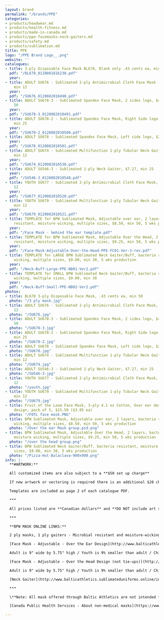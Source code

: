```yaml
---
layout: brand
permalink: "/brands/PPE"
categories:
- products/headwear.md
- products/health-fitness.md
- products/made-in-canada.md
- products/ppe-facemasks-neck-gaiters.md
- products/safety.md
- products/sublimation.md
title: PPE
logo: "/PPE Brand Logo__.png"
website: ''
catalogues:
- title: 3-ply Disposable Face Mask BL670, Blank only .43 cents ea, min 50
  pdf: "/BL670_0120081816230.pdf"
  year: 
- title: ADULT SU676 - Sublimated 2-ply Antimicrobial Cloth Face Mask - $4.98 ea,
    min 12
  year: 
  pdf: "/SU676_0120082010490.pdf"
- title: ADULT SU678-3 - Sublimated Spandex Face Mask, 2 sides logo, $4.15 ea, min
    50
  year: 
  pdf: "/SU678-3_0120082010491.pdf"
- title: ADULT SU678-2 - Sublimated Spandex Face Mask, Right Side logo, $2.48 ea,
    min 25
  year: 
  pdf: "/SU678-2_0120082010500.pdf"
- title: ADULT SU678 - Sublimated Spandex Face Mask, Left side logo, $2.48, min 25
  year: 
  pdf: "/SU678_0120082010501.pdf"
- title: ADULT SU674 - Sublimated Multifunction 1-ply Tubular Neck Gaiter, $5.82,
    min 12
  year: 
  pdf: "/SU674_0120082010530.pdf"
- title: ADULT SU546-3 - Sublimated 1-ply Neck Gaiter, $7.27, min 25
  year: 
  pdf: "/SU546-3_0120082010540.pdf"
- title: YOUTH SU677 - Sublimated 2-ply Antimicrobial Cloth Face Mask, $4.15 ea, min
    12
  year: 
  pdf: "/SU677_0120082010520.pdf"
- title: YOUTH SU679 - Sublimated Multifunction 1-ply Tubular Neck Gaiter, $4.98,
    min 12
  year: 
  pdf: "/SU679_0120082010521.pdf"
- title: TEMPLATE for BPW Sublimated Mask, Adjustable over ear, 2 layers, bacteria
    resistant, moisture wicking, multiple sizes, $8.50, min 50, 5 wks production
  year: 
  pdf: "/Face Mask - behind the ear template.pdf"
- title: TEMPLATE for BPW Sublimated Mask, Adjustable Over the Head, 2 layers, bacteria
    resistant, moisture wicking, multiple sizes, $9.25, min 50, 5 wks production
  year: 
  pdf: "/Face-Mask-Adjustable-Over-the-Head-PPE-FC01-Ver-3-rev.pdf"
- title: TEMPLATE for LARGE BPW Sublimated Neck Gaiter/Buff, bacteria resistant, moisture
    wicking, multiple sizes, $9.00, min 30, 5 wks production
  year: 
  pdf: "/Neck-Buff-Large-PPE-NB01-Ver2.pdf"
- title: TEMPLATE for SMALL BPW Sublimated Neck Gaiter/Buff, bacteria resistant, moisture
    wicking, multiple sizes, $9.00, min 30
  year: 
  pdf: "/Neck-Buff-Small-PPE-NB02-Ver2.pdf"
photos:
- title: BL670 3-ply Disposable Face Mask, .43 cents ea, min 50
  photo: "/3 ply mask.jpg"
- title: ADULT SU676 - Sublimated 2-ply Antimicrobial Cloth Face Mask, $4.98 ea, min
    12
  photo: "/SU676.jpg"
- title: ADULT SU678-3 - Sublimated Spandex Face Mask, 2 sides logo, $4.15 ea, min
    50
  photo: "/SU678-3.jpg"
- title: ADULT SU678-2 - Sublimated Spandex Face Mask, Right Side logo, $2.48 ea,
    min 25
  photo: "/SU678-2.jpg"
- title: ADULT SU678 - Sublimated Spandex Face Mask, Left side logo, $2.48, min 25
  photo: "/SU678.jpg"
- title: ADULT SU674 - Sublimated Multifunction 1-ply Tubular Neck Gaiter, $5.82,
    min 12
  photo: "/SU674.jpg"
- title: ADULT SU546-3 - Sublimated 1-ply Neck Gaiter, $7.27, min 25
  photo: "/SU546-3.jpg"
- title: YOUTH SU677 - Sublimated 2-ply Antimicrobial Cloth Face Mask, $4.15 ea, min
    12
  photo: "/youth.jpg"
- title: YOUTH SU679 - Sublimated Multifunction 1-ply Tubular Neck Gaiter, $4.98,
    min 12
  photo: "/SU679.jpg"
- title: Fruit of the Loom Face Mask, 3-ply 4.1 oz Cotton, Over ear design, Printable
    design, pack of 5, $15.50 ($3.05 ea)
  photo: "/FOTL face mask.PNG"
- title: BPW Sublimated Mask, Adjustable over ear, 2 layers, bacteria resistant, moisture
    wicking, multiple sizes, $8.50, min 50, 5 wks production
  photo: "/Over the ear Mask group.psd.png"
- title: BPW Sublimated Mask, Adjustable Over the Head, 2 layers, bacteria resistant,
    moisture wicking, multiple sizes, $9.25, min 50, 5 wks production
  photo: "/over the head group.png"
- title: BPW Sublimated Neck Gaiter/Buff, bacteria resistant, moisture wicking, multiple
    sizes, $9.00, min 30, 5 wks production
  photo: "/Pizza-Hut-Balaclava-900x900.png"
info: |-
  **#ARTWORK:**

  All customized items are also subject to a **$50 set up charge**

  If new artwork or vectoring is required there is an additional $20 charge.

  Templates are included as page 2 of each catalogue PDF.

  ***

  All prices listed are **Canadian dollars** and **DO NOT include art set ups, vectoring, shipping or taxes**. Garment prices are subject to change without notice.

  ***

  **BPW MASK ONLINE LINKS:**

  2 ply masks, 1 ply gaiters - Microbial resistant and moisture-wicking material and a 100% cotton liner, personalization for no additional charge, **5 weeks production time**

  [Face Mask - Adjustable - Over the Ear Design](http://www.balticathletics.sublimateduniforms.online/index.php?route=product/product&product_id=1040) - Adjustable rubber gaskets on each elastic makes these masks a true "one size fits all" from a head sizing perspective and ensures a custom and comfortable fit for all wearers.

  Adult is 9" wide by 5.75" high / Youth is 9% smaller than adult / Child is 15% smaller than adult

  [Face Mask - Adjustable - Over the Head Design (not tie-ups)](http://www.balticathletics.sublimateduniforms.online/index.php?route=product/product&product_id=1038) - Adjustable rubber gaskets on each elastic makes these masks a true "one size fits all" from a head sizing perspective and ensures a custom and comfortable fit for all wearers.

  Adult is 9" wide by 5.75" high / Youth is 9% smaller than adult / Child is 15% smaller than adult

  [Neck Gaiter](http://www.balticathletics.sublimateduniforms.online/index.php?route=product/product&product_id=1037) - Our buffs are versatile, unisex and come in a large (adult 12" H x 9" Dia.) and small (youth 9"H x 7.5" Dia.)size

  ***

  \**Note: All mask offered through Baltic Athletics are not intended for medical use; not recognized by the Health Canada, CDC or FDA as safe or effective against COVID-19 or any virus; no guarantee item will protect user from any illness.

  [Canada Public Health Services - About non-medical masks](https://www.canada.ca/en/public-health/services/diseases/2019-novel-coronavirus-infection/prevention-risks/about-non-medical-masks-face-coverings.html)

---
```

